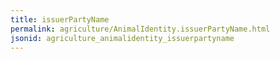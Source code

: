 ```yaml
---
title: issuerPartyName
permalink: agriculture/AnimalIdentity.issuerPartyName.html
jsonid: agriculture_animalidentity_issuerpartyname
---
```

